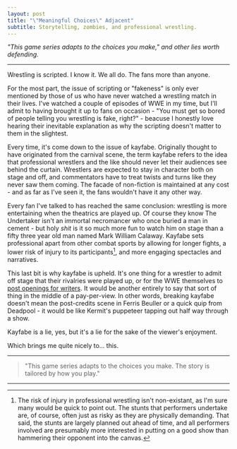 ```yaml
---
layout: post
title: "\"Meaningful Choices\" Adjacent"
subtitle: Storytelling, zombies, and professional wrestling.
---
```


_"This game series adapts to the choices you make," and other lies worth defending._

---

Wrestling is scripted. I know it. We all do. The fans more than anyone.

For the most part, the issue of scripting or "fakeness" is only ever mentioned by those of us who have never watched a wrestling match in their lives. I've watched a couple of episodes of WWE in my time, but I'll admit to having brought it up to fans on occasion - "You must get so bored of people telling you wrestling is fake, right?" - beacuse I honestly love hearing their inevitable explanation as why the scripting doesn't matter to them in the slightest.

Every time, it's come down to the issue of kayfabe. Originally thought to have originated from the carnival scene, the term kayfabe refers to the idea that professional wrestlers and the like should never let their audiences see behind the curtain. Wrestlers are expected to stay in character both on stage and off, and commentators have to treat twists and turns like they never saw them coming. The facade of non-fiction is maintained at any cost - and as far as I've seen it, the fans wouldn't have it any other way. 

Every fan I've talked to has reached the same conclusion: wrestling is more entertaining when the theatrics are played up. Of course they know The Undertaker isn't an immortal necromancer who once buried a man in cement - but holy _shit_ is it so much more fun to watch him on stage than a fifty three year old man named Mark William Calaway. Kayfabe sets professional apart from other combat sports by allowing for longer fights, a lower risk of injury to its participants[^1], and more engaging spectacles and narratives.

This last bit is why kayfabe is upheld. It's one thing for a wrestler to admit off stage that their rivalries were played up, or for the WWE themselves to [post openings for writers](https://wwecorp.wd5.myworkdayjobs.com/wwecorp/). It would be another entirely to say that sort of thing in the middle of a pay-per-view. In other words, breaking kayfabe doesn't mean the post-credits scene in Ferris Beuller or a quick quip from Deadpool - it would be like Kermit's puppeteer tapping out half way through a show.

Kayfabe is a lie, yes, but it's a lie for the sake of the viewer's enjoyment. 

Which brings me quite nicely to... this.

---

> "This game series adapts to the choices you make. The story is tailored by how you play."

---
[^1]: The risk of injury in professional wrestling isn't non-existant, as I'm sure many would be quick to point out. The stunts that performers undertake are, of course, often just as risky as they are physically demanding. That said, the stunts are largely planned out ahead of time, and all performers involved are presumably more interested in putting on a good show than hammering their opponent into the canvas. 
